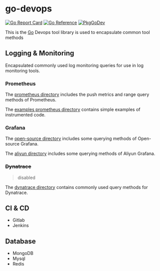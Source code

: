 # go-devops
[![Go Report Card](https://goreportcard.com/badge/github.com/mo-silent/go-devops)](https://goreportcard.com/report/github.com/mo-silent/go-devops)
[![Go Reference](https://pkg.go.dev/badge/github.com/mo-silent/go-devops.svg)](https://pkg.go.dev/github.com/mo-silent/go-devops)
[![PkgGoDev](https://pkg.go.dev/badge/mod/github.com/mo-silent/go-devops)](https://pkg.go.dev/mod/github.com/mo-silent/go-devops)

This is the [Go](https://go.dev/) Devops tool library is used to encapsulate common tool methods

## Logging & Monitoring
Encapsulated commonly used log monitoring queries for use in log monitoring tools. 

### Prometheus

The [prometheus directory](https://github.com/mo-silent/go-devops/tree/main/prometheus) includes the push metrics and range query methods of Prometheus.

The [examples prometheus directory](https://github.com/mo-silent/go-devops/tree/main/examples/prometheus) contains simple examples of instrumented code.

### Grafana

The [open-source directory](https://github.com/mo-silent/go-devops/tree/main/grafana/open-source) includes some querying methods of Open-source Grafana.

The [aliyun directory](https://github.com/mo-silent/go-devops/tree/main/grafana/aliyun) includes some querying methods of Aliyun Grafana.

### ~~Dynatrace~~

> disabled

The [dynatrace directory](https://github.com/mo-silent/go-devops/tree/main/dynatrace) contains commonly used query methods for Dynatrace.

## CI & CD
- Gitlab
- Jenkins

## Database
- MongoDB
- Mysql
- Redis
